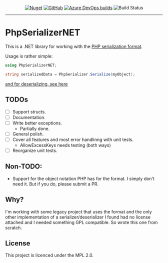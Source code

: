 <center>

[![Nuget](https://img.shields.io/nuget/v/PhpSerializerNET?style=flat-square)](https://www.nuget.org/packages/PhpSerializerNET/) [![GitHub](https://img.shields.io/github/license/StringEpsilon/PhpSerializerNET?style=flat-square)](https://github.com/StringEpsilon/PhpSerializerNET/blob/main/LICENSE) [![Azure DevOps builds](https://img.shields.io/azure-devops/build/StringEpsilon/StringEpsilon/4?style=flat-square)](https://dev.azure.com/StringEpsilon/StringEpsilon/_build/latest?definitionId=4&branchName=main) ![Build Status](https://img.shields.io/azure-devops/coverage/StringEpsilon/StringEpsilon/4/main?style=flat-square)
</center>

-----

# PhpSerializerNET

This is a .NET library for working with the [PHP serialization format](https://en.wikipedia.org/wiki/PHP_serialization_format).

Usage is rather simple:

```c#
using PhpSerializerNET;

string serializedData = PhpSerializer.Serialize(myObject);
```

[and for deserializing, see here](./docs/Deserializing.md)


## TODOs


* [ ] Support structs.
* [ ] Documentation.
* [ ] Write better exceptions.
	- Partially done.
* [ ] General polish.
* [ ] Cover all features and most error handlinng with unit tests.
	- AllowExcessKeys needs testing (both ways)
* [ ] Reorganize unit tests.

## Non-TODO:

- Support for the object notation PHP has for the format. I simply don't need it. But if you do, please submit a PR.

## Why?

I'm working with some legacy project that uses the format and the only other implementation of a serializer/deserializer I found had no license attached and I needed something GPL compatible. So wrote this one from scratch.

## License

This project is licenced under the MPL 2.0.

